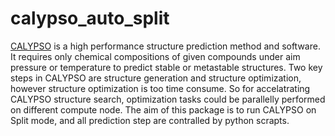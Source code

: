 # calypso_auto_split
[CALYPSO](www.calypso.cn) is a high performance structure prediction method and software. It requires only chemical compositions of given compounds under aim pressure or temperature to predict stable or metastable structures. 
Two key steps in CALYPSO are structure generation and structure optimization, however structure optimization is too time consume. So for accelatrating CALYPSO structure search, optimization tasks could be parallelly performed on different compute node.
The aim of this package is to run CALYPSO on Split mode, and all prediction step are contralled by python scrapts.
